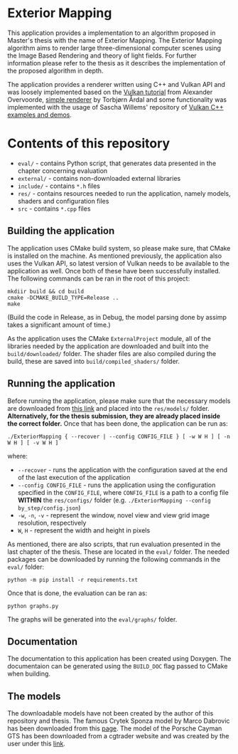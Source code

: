 # Exterior Mapping
This application provides a implementation to an algorithm proposed in Master's thesis with the name of Exterior Mapping. The Exterior Mapping algorithm aims to render large three-dimensional computer scenes using the Image Based Rendering and theory of light fields. For further information please refer to the thesis as it describes the implementation of the proposed algorithm in depth.

The application provides a renderer written using C++ and Vulkan API and was loosely implemented based on the [Vulkan tutorial](https://vulkan-tutorial.com/) from Alexander Overvoorde, [simple renderer](https://github.com/Taardal/vulkan-tutorial) by Torbjørn Årdal and some functionality was implemented with the usage of Sascha Willems' repository of [Vulkan C++ examples and demos](https://github.com/SaschaWillems/Vulkan).

# Contents of this repository
- `eval/` - contains Python script, that generates data presented in the chapter concerning evaluation
- `external/` - contains non-downloaded external libraries
- `include/` - contains `*.h` files
- `res/` - contains resources needed to run the application, namely models, shaders and configuration files
- `src` - contains `*.cpp` files

## Building the application
The application uses CMake build system, so please make sure, that CMake is installed on the machine. As mentioned previously, the application also uses the Vulkan API, so latest version of Vulkan needs to be available to the application as well. Once both of these have been successfully installed. The following commands can be ran in the root of this project:

```
mkdiir build && cd build
cmake -DCMAKE_BUILD_TYPE=Release ..
make
```
(Build the code in Release, as in Debug, the model parsing done by assimp takes a significant amount of time.)

As the application uses the CMake `ExternalProject` module, all of the libraries needed by the application are downloaded and built into the `build/downloaded/` folder. The shader files are also compiled during the build, these are saved into `build/compiled_shaders/` folder.

## Running the application
Before running the application, please make sure that the necessary models are downloaded from [this link](https://drive.google.com/file/d/1AQd8o1OTtUKqS0fa-NVg6DNq4-RjNuLP/view?usp=drive_link) and placed into the `res/models/` folder. **Alternatively, for the thesis submission, they are already placed inside the correct folder.** Once that has been done, the application can be run as:

```
./ExteriorMapping { --recover | --config CONFIG_FILE } [ -w W H ] [ -n W H ] [ -v W H ]
```
where:
- `--recover` - runs the application with the configuration saved at the end of the last execution of the application
- `--config CONFIG_FILE` - runs the application using the configuration specified in the `CONFIG_FILE`, where `CONFIG_FILE` is a path to a config file **WITHIN** the `res/configs/` folder (e.g. `./ExteriorMapping --config by_step/config.json`)
- `-w`, `-n`, `-v` - represent the window, novel view and view grid image resolution, respectively
- `W`, `H` - represent the width and height in pixels

As mentioned, there are also scripts, that run evaluation presented in the last chapter of the thesis. These are located in the `eval/` folder. The needed packages can be downloaded by running the following commands in the `eval/` folder:

```
python -m pip install -r requirements.txt
```

Once that is done, the evaluation can be ran as:

```
python graphs.py
```

The graphs will be generated into the `eval/graphs/` folder.

## Documentation
The documentation to this application has been created using Doxygen. The documentaion can be generated using the `BUILD_DOC` flag passed to CMake when building.

## The models
The downloadable models have not been created by the author of this repository and thesis. The famous Crytek Sponza model by Marco Dabrovic has been downloaded from this [page](https://casual-effects.com/data/). The model of the Porsche Cayman GTS has been downloaded from a cgtrader website and was created by the user under this [link](https://www.cgtrader.com/designers/raddysa71arxi).